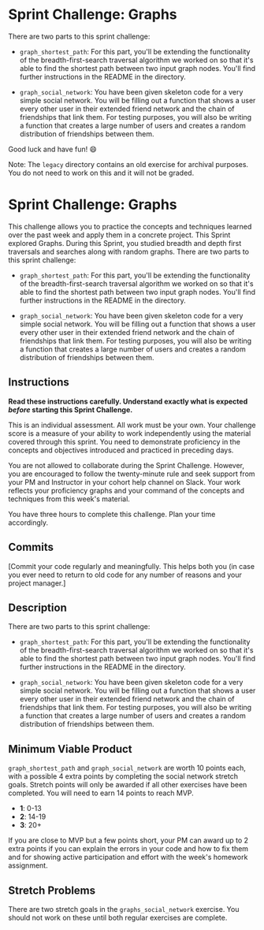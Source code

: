 # Sprint Challenge: Graphs

There are two parts to this sprint challenge:

 * `graph_shortest_path`: For this part, you'll be extending the functionality of the breadth-first-search traversal algorithm we worked on so that it's able to find the shortest path between two input graph nodes. You'll find further instructions in the README in the directory.

 * `graph_social_network`: You have been given skeleton code for a very simple social network. You will be filling out a function that shows a user every other user in their extended friend network and the chain of friendships that link them. For testing purposes, you will also be writing a function that creates a large number of users and creates a random distribution of friendships between them.

Good luck and have fun! :smile:

Note: The `legacy` directory contains an old exercise for archival purposes. You do not need to work on this and it will not be graded.

# Sprint Challenge: Graphs

This challenge allows you to practice the concepts and techniques learned over the past week and apply them in a concrete project. This Sprint explored Graphs. During this Sprint, you studied breadth and depth first traversals and searches along with random graphs. There are two parts to this sprint challenge:

 * `graph_shortest_path`: For this part, you'll be extending the functionality of the breadth-first-search traversal algorithm we worked on so that it's able to find the shortest path between two input graph nodes. You'll find further instructions in the README in the directory.

 * `graph_social_network`: You have been given skeleton code for a very simple social network. You will be filling out a function that shows a user every other user in their extended friend network and the chain of friendships that link them. For testing purposes, you will also be writing a function that creates a large number of users and creates a random distribution of friendships between them.

## Instructions

**Read these instructions carefully. Understand exactly what is expected _before_ starting this Sprint Challenge.**

This is an individual assessment. All work must be your own. Your challenge score is a measure of your ability to work independently using the material covered through this sprint. You need to demonstrate proficiency in the concepts and objectives introduced and practiced in preceding days.

You are not allowed to collaborate during the Sprint Challenge. However, you are encouraged to follow the twenty-minute rule and seek support from your PM and Instructor in your cohort help channel on Slack. Your work reflects your proficiency graphs and your command of the concepts and techniques from this week's material.

You have three hours to complete this challenge. Plan your time accordingly.

## Commits

[Commit your code regularly and meaningfully. This helps both you (in case you ever need to return to old code for any number of reasons and your project manager.]

## Description

There are two parts to this sprint challenge:

 * `graph_shortest_path`: For this part, you'll be extending the functionality of the breadth-first-search traversal algorithm we worked on so that it's able to find the shortest path between two input graph nodes. You'll find further instructions in the README in the directory.

 * `graph_social_network`: You have been given skeleton code for a very simple social network. You will be filling out a function that shows a user every other user in their extended friend network and the chain of friendships that link them. For testing purposes, you will also be writing a function that creates a large number of users and creates a random distribution of friendships between them.


## Minimum Viable Product

`graph_shortest_path` and `graph_social_network` are worth 10 points each, with a possible 4 extra points by completing the social network stretch goals. Stretch points will only be awarded if all other exercises have been completed. You will need to earn 14 points to reach MVP.

* __1__: 0-13
* __2__: 14-19
* __3__: 20+

If you are close to MVP but a few points short, your PM can award up to 2 extra points if you can explain the errors in your code and how to fix them and for showing active participation and effort with the week's homework assignment.

## Stretch Problems

There are two stretch goals in the `graphs_social_network` exercise. You should not work on these until both regular exercises are complete.

